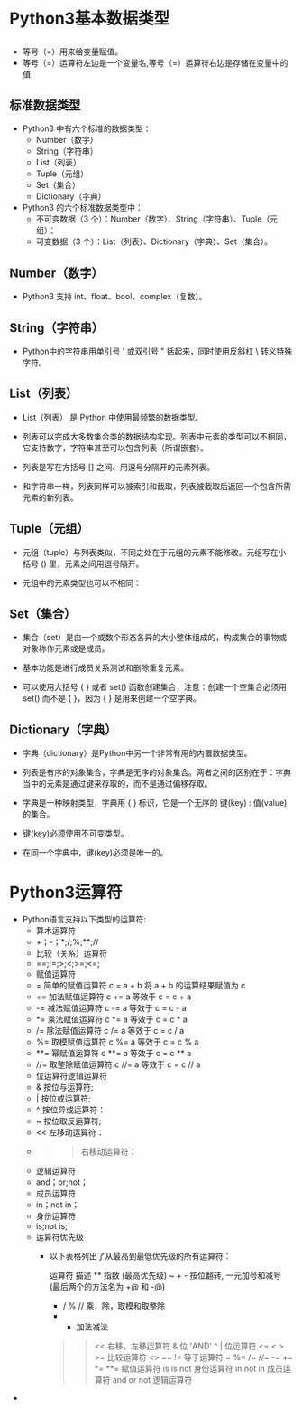 # Python3基本数据类型
##
- 等号（=）用来给变量赋值。
- 等号（=）运算符左边是一个变量名,等号（=）运算符右边是存储在变量中的值
## 标准数据类型
- Python3 中有六个标准的数据类型：
  - Number（数字）
  - String（字符串）
  -  List（列表）
  -  Tuple（元组）
  -  Set（集合）
  -  Dictionary（字典）
- Python3 的六个标准数据类型中：
   - 不可变数据（3 个）：Number（数字）、String（字符串）、Tuple（元组）；
   - 可变数据（3 个）：List（列表）、Dictionary（字典）、Set（集合）。

## Number（数字）
- Python3 支持 int、float、bool、complex（复数）。
## String（字符串）
- Python中的字符串用单引号 ' 或双引号 " 括起来，同时使用反斜杠 \ 转义特殊字符。
## List（列表）
- List（列表） 是 Python 中使用最频繁的数据类型。

- 列表可以完成大多数集合类的数据结构实现。列表中元素的类型可以不相同，它支持数字，字符串甚至可以包含列表（所谓嵌套）。

- 列表是写在方括号 [] 之间、用逗号分隔开的元素列表。

- 和字符串一样，列表同样可以被索引和截取，列表被截取后返回一个包含所需元素的新列表。
## Tuple（元组）
- 元组（tuple）与列表类似，不同之处在于元组的元素不能修改。元组写在小括号 () 里，元素之间用逗号隔开。

- 元组中的元素类型也可以不相同：
## Set（集合）
- 集合（set）是由一个或数个形态各异的大小整体组成的，构成集合的事物或对象称作元素或是成员。

- 基本功能是进行成员关系测试和删除重复元素。

- 可以使用大括号 { } 或者 set() 函数创建集合，注意：创建一个空集合必须用 set() 而不是 { }，因为 { } 是用来创建一个空字典。
## Dictionary（字典）
- 字典（dictionary）是Python中另一个非常有用的内置数据类型。

- 列表是有序的对象集合，字典是无序的对象集合。两者之间的区别在于：字典当中的元素是通过键来存取的，而不是通过偏移存取。

- 字典是一种映射类型，字典用 { } 标识，它是一个无序的 键(key) : 值(value) 的集合。

- 键(key)必须使用不可变类型。

- 在同一个字典中，键(key)必须是唯一的。
# Python3运算符
- Python语言支持以下类型的运算符:
  -  算术运算符
    - +；-；*;/;%;**;//
  -  比较（关系）运算符
    - ==;!=;>;<;>=;<=;
  -  赋值运算符
    - =	简单的赋值运算符	c = a + b 将 a + b 的运算结果赋值为 c
    - +=	加法赋值运算符	c += a 等效于 c = c + a
    - -=	减法赋值运算符	c -= a 等效于 c = c - a
    - *=	乘法赋值运算符	c *= a 等效于 c = c * a
    - /=	除法赋值运算符	c /= a 等效于 c = c / a
    - %=	取模赋值运算符	c %= a 等效于 c = c % a
    - **=	幂赋值运算符	c **= a 等效于 c = c ** a
    - //=	取整除赋值运算符 c //= a 等效于 c = c // a
  -  位运算符逻辑运算符
    - &	按位与运算符;
    - |	按位或运算符;
    - ^	按位异或运算符：
    - ~	按位取反运算符;
    - <<	左移动运算符：
    -  >>	右移动运算符：
  -  逻辑运算符
    - and；or;not；
  -  成员运算符
    - in；not in；
  -  身份运算符
    - is;not is;
  - 运算符优先级
    - 以下表格列出了从最高到最低优先级的所有运算符：

      运算符	描述
      **	指数 (最高优先级)
      ~ + -	按位翻转, 一元加号和减号 (最后两个的方法名为 +@ 和 -@)
      * / % //	乘，除，取模和取整除
      + -	加法减法
      >> <<	右移，左移运算符
      &	位 'AND'
      ^ |	位运算符
      <= < > >=	比较运算符
      <> == !=	等于运算符
      = %= /= //= -= += *= **=	赋值运算符
      is is not	身份运算符
      in not in	成员运算符
      and or not	逻辑运算符
- 
